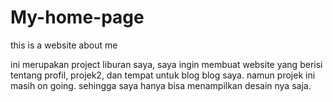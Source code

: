 # My-home-page
this is a website about me

ini merupakan project liburan saya, saya ingin membuat website yang berisi tentang profil, projek2, dan 
tempat untuk blog blog saya. namun projek ini masih on going. sehingga saya hanya bisa menampilkan desain nya saja.
